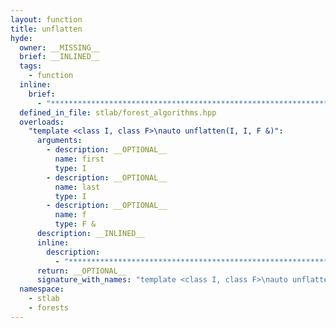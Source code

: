 ```yaml
---
layout: function
title: unflatten
hyde:
  owner: __MISSING__
  brief: __INLINED__
  tags:
    - function
  inline:
    brief:
      - "***********************************************************************************************"
  defined_in_file: stlab/forest_algorithms.hpp
  overloads:
    "template <class I, class F>\nauto unflatten(I, I, F &)":
      arguments:
        - description: __OPTIONAL__
          name: first
          type: I
        - description: __OPTIONAL__
          name: last
          type: I
        - description: __OPTIONAL__
          name: f
          type: F &
      description: __INLINED__
      inline:
        description:
          - "***********************************************************************************************"
      return: __OPTIONAL__
      signature_with_names: "template <class I, class F>\nauto unflatten(I first, I last, F & f)"
  namespace:
    - stlab
    - forests
---
```


